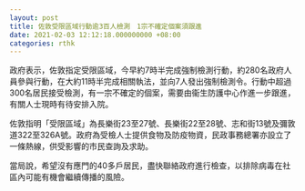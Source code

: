 ```yaml
---
layout: post
title: 佐敦受限區域行動逾3百人檢測　1宗不確定個案須跟進
date: 2021-02-03 12:12:18.000000000 +08:00
categories: rthk
---
```


政府表示，佐敦指定受限區域，今早約7時半完成強制檢測行動，約280名政府人員參與行動，在大約11時半完成相關執法，並向7人發出強制檢測令。行動中超過300名居民接受檢測，有一宗不確定的個案，需要由衞生防護中心作進一步跟進，有關人士現時有待安排入院。

佐敦指明「受限區域」為長樂街23至27號、長樂街22至28號、志和街13號及彌敦道322至326A號。政府為受檢人士提供食物及防疫物資，民政事務總署亦設立了一條熱線，供受影響的市民查詢及求助。

當局說，希望沒有應門的40多戶居民，盡快聯絡政府進行檢查，以排除病毒在社區內可能有機會繼續傳播的風險。
